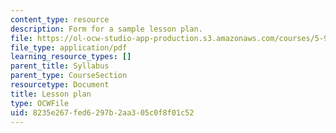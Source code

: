 ```yaml
---
content_type: resource
description: Form for a sample lesson plan.
file: https://ol-ocw-studio-app-production.s3.amazonaws.com/courses/5-95j-teaching-college-level-science-and-engineering-spring-2009/8235e267fed6297b2aa305c0f8f01c52_MIT5_95js09_res01.pdf
file_type: application/pdf
learning_resource_types: []
parent_title: Syllabus
parent_type: CourseSection
resourcetype: Document
title: Lesson plan
type: OCWFile
uid: 8235e267-fed6-297b-2aa3-05c0f8f01c52
---
```


